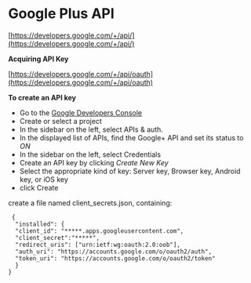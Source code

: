 Google Plus API
===============

[https://developers.google.com/+/api/](https://developers.google.com/+/api/)

**Acquiring API Key**

[https://developers.google.com/+/api/oauth](https://developers.google.com/+/api/oauth) 

**To create an API key**

* Go to the [Google Developers Console](https://console.developers.google.com/project)
* Create or select a project
* In the sidebar on the left, select APIs & auth.
* In the displayed list of APIs, find the Google+ API and set its status to *ON*
* In the sidebar on the left, select Credentials
* Create an API key by clicking *Create New Key* 
* Select the appropriate kind of key: Server key, Browser key, Android key, or iOS key
* click Create

create a file named client_secrets.json, containing:

```
 {
  "installed": {
  "client_id": "*****.apps.googleusercontent.com",   
  "client_secret":"*****",
  "redirect_uris": ["urn:ietf:wg:oauth:2.0:oob"],
  "auth_uri": "https://accounts.google.com/o/oauth2/auth",
  "token_uri": "https://accounts.google.com/o/oauth2/token"
  }
}
```

